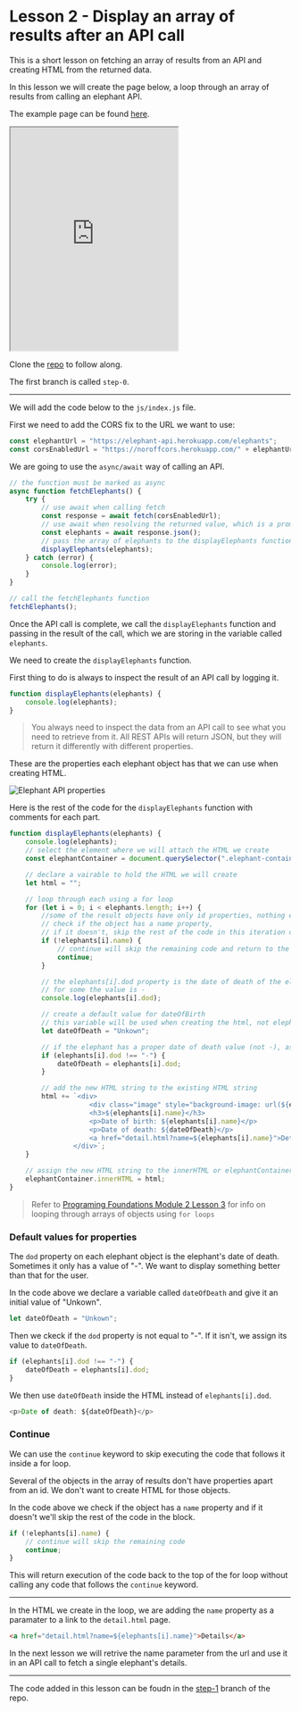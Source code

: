# Lesson 2 - Display an array of results after an API call

This is a short lesson on fetching an array of results from an API and creating HTML from the returned data.

In this lesson we will create the page below, a loop through an array of results from calling an elephant API.

The example page can be found <a href="https://js-api-calls-step-1.netlify.com/" target="_blank">here</a>.

<iframe src="https://js-api-calls-step-1.netlify.com/" style="height:400px"></iframe>

Clone the [repo](https://github.com/javascript-repositories/javascript-1-api-calls) to follow along.

The first branch is called `step-0`.

---

We will add the code below to the `js/index.js` file.

First we need to add the CORS fix to the URL we want to use:

```js
const elephantUrl = "https://elephant-api.herokuapp.com/elephants";
const corsEnabledUrl = "https://noroffcors.herokuapp.com/" + elephantUrl;
```

We are going to use the `async/await` way of calling an API.

```js
// the function must be marked as async
async function fetchElephants() {
    try {
        // use await when calling fetch
        const response = await fetch(corsEnabledUrl);
        // use await when resolving the returned value, which is a promise
        const elephants = await response.json();
        // pass the array of elephants to the displayElephants function
        displayElephants(elephants);
    } catch (error) {
        console.log(error);
    }
}

// call the fetchElephants function
fetchElephants();
```

Once the API call is complete, we call the `displayElephants` function and passing in the result of the call, which we are storing in the variable called `elephants`.

We need to create the `displayElephants` function.

First thing to do is always to inspect the result of an API call by logging it.

```js
function displayElephants(elephants) {
    console.log(elephants);
}
```

> You always need to inspect the data from an API call to see what you need to retrieve from it. All REST APIs will return JSON, but they will return it differently with different properties.

These are the properties each elephant object has that we can use when creating HTML.

<img src="/images/js1/elephant-api-properties.png" alt="Elephant API properties" style="max-width:800px">

Here is the rest of the code for the `displayElephants` function with comments for each part.

```js
function displayElephants(elephants) {
    console.log(elephants);
    // select the element where we will attach the HTML we create
    const elephantContainer = document.querySelector(".elephant-container");

    // declare a vairable to hold the HTML we will create
    let html = "";

    // loop through each using a for loop
    for (let i = 0; i < elephants.length; i++) {
        //some of the result objects have only id properties, nothing else
        // check if the object has a name property,
        // if it doesn't, skip the rest of the code in this iteration of the loop and go to the next object
        if (!elephants[i].name) {
            // continue will skip the remaining code and return to the top of the loop
            continue;
        }

        // the elephants[i].dod property is the date of death of the elephant, but some elephants don't have a proper value
        // for some the value is -
        console.log(elephants[i].dod);

        // create a default value for dateOfBirth
        // this variable will be used when creating the html, not elephants[i].dod
        let dateOfDeath = "Unkown";

        // if the elephant has a proper date of death value (not -), assign it to the dateOfDeath variable
        if (elephants[i].dod !== "-") {
            dateOfDeath = elephants[i].dod;
        }

        // add the new HTML string to the existing HTML string
        html += `<div>
                    <div class="image" style="background-image: url(${elephants[i].image});"></div>
                    <h3>${elephants[i].name}</h3>
                    <p>Date of birth: ${elephants[i].name}</p>                    
                    <p>Date of death: ${dateOfDeath}</p>
                    <a href="detail.html?name=${elephants[i].name}">Details</a>
                </div>`;
    }

    // assign the new HTML string to the innerHTML or elephantContainer
    elephantContainer.innerHTML = html;
}
```

> Refer to [Programing Foundations Module 2 Lesson 3](https://interactive-content.now.sh/programming-foundations/2/3) for info on looping through arrays of objects using `for loops`

### Default values for properties

The `dod` property on each elephant object is the elephant's date of death. Sometimes it only has a value of "-". We want to display something better than that for the user.

In the code above we declare a variable called `dateOfDeath` and give it an initial value of "Unkown".

```js
let dateOfDeath = "Unkown";
```

Then we ckeck if the `dod` property is not equal to "-". If it isn't, we assign its value to `dateOfDeath`.

```js
if (elephants[i].dod !== "-") {
    dateOfDeath = elephants[i].dod;
}
```

We then use `dateOfDeath` inside the HTML instead of `elephants[i].dod`.

```js
<p>Date of death: ${dateOfDeath}</p>
```

### Continue

We can use the `continue` keyword to skip executing the code that follows it inside a for loop.

Several of the objects in the array of results don't have properties apart from an id. We don't want to create HTML for those objects.

In the code above we check if the object has a `name` property and if it doesn't we'll skip the rest of the code in the block.

```js
if (!elephants[i].name) {
    // continue will skip the remaining code
    continue;
}
```

This will return execution of the code back to the top of the for loop without calling any code that follows the `continue` keyword.

---

In the HTML we create in the loop, we are adding the `name` property as a paramater to a link to the `detail.html` page.

```html
<a href="detail.html?name=${elephants[i].name}">Details</a>
```

In the next lesson we will retrive the name parameter from the url and use it in an API call to fetch a single elephant's details.

---

The code added in this lesson can be foudn in the <a href="https://github.com/javascript-repositories/javascript-1-api-calls/blob/step-1/js/index.js" target="_blank">step-1</a> branch of the repo.

<!-- ---

[Go to lesson 3](3)

--- -->
